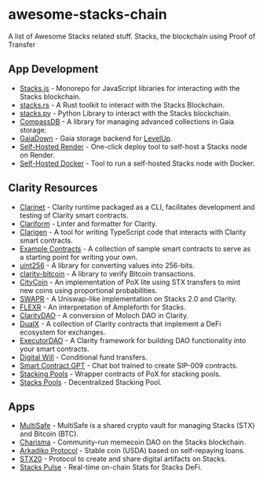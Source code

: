 # awesome-stacks-chain

A list of Awesome Stacks related stuff. Stacks, the blockchain using Proof of Transfer

## App Development

- [Stacks.js](https://github.com/hirosystems/stacks.js) - Monorepo for JavaScript libraries for interacting with the Stacks blockchain.
- [stacks.rs](https://github.com/52/stacks.rs) - A Rust toolkit to interact with the Stacks Blockchain.
- [stacks.py](https://github.com/rohitverma007/stackspy) - Python Library to interact with the Stacks blockchain.
- [CompassDB](https://github.com/eder-ai/compass-db) - A library for managing advanced collections in Gaia storage.
- [GaiaDown](https://github.com/AcidLeroy/gaiadown-ts) - Gaia storage backend for [LevelUp](https://github.com/Level/levelup).
- [Self-Hosted Render](https://github.com/stacksfoundation/render-stacks) - One-click deploy tool to self-host a Stacks node on Render.
- [Self-Hosted Docker](https://github.com/stacks-network/stacks-blockchain-docker) - Tool to run a self-hosted Stacks node with Docker.

## Clarity Resources

- [Clarinet](https://github.com/hirosystems/clarinet) - Clarity runtime packaged as a CLI, facilitates development and testing of Clarity smart contracts.
- [Clariform](https://github.com/njordhov/clariform) - Linter and formatter for Clarity.
- [Clarigen](https://github.com/obylabs/clarigen) - A tool for writing TypeScript code that interacts with Clarity smart contracts.
- [Example Contracts](https://github.com/hirosystems/clarity-examples) - A collection of sample smart contracts to serve as a starting point for writing your own.
- [uint256](https://github.com/KStasi/clarity-uint256-lib) - A library for converting values into 256-bits.
- [clarity-bitcoin](https://github.com/friedger/clarity-bitcoin) - A library to verify Bitcoin transactions.
- [CityCoin](https://github.com/citycoins/citycoin) - An implementation of PoX lite using STX transfers to mint new coins using proportional probabilities.
- [SWAPR](https://github.com/psq/swapr) - A Uniswap-like implementation on Stacks 2.0 and Clarity.
- [FLEXR](https://github.com/psq/flexr) - An interpretation of Ampleforth for Stacks.
- [ClarityDAO](https://github.com/friedger/clarity-dao) - A conversion of Moloch DAO in Clarity.
- [DualX](https://github.com/westridgeblockchain/dualX) - A collection of Clarity contracts that implement a DeFi ecosystem for exchanges.
- [ExecutorDAO](https://github.com/MarvinJanssen/executor-dao) - A Clarity framework for building DAO functionality into your smart contracts.
- [Digital Will](https://github.com/LoRdSoban/Cryptonomers) - Conditional fund transfers.
- [Smart Contract GPT](https://github.com/Markeljan/smart-contract-gpt) - Chat bot trained to create SIP-009 contracts.
- [Stacking Pools](https://github.com/friedger/clarity-stacking-pools) - Wrapper contracts of PoX for stacking pools.
- [Stacks Pools](https://github.com/degen-lab/stacks-pools) - Decentralized Stacking Pool.

## Apps

- [MultiSafe](https://github.com/Trust-Machines/multisafe) - MultiSafe is a shared crypto vault for managing Stacks (STX) and Bitcoin (BTC).
- [Charisma](https://github.com/pointblankdev/dungeon-master) - Community-run memecoin DAO on the Stacks blockchain.
- [Arkadiko Protocol](https://github.com/arkadiko-dao/arkadiko) - Stable coin (USDA) based on self-repaying loans.
- [STX20](https://github.com/fess-v/stx20-standard) - Protocol to create and share digital artifacts on Stacks.
- [Stacks Pulse](https://github.com/pradel/stackspulse) - Real-time on-chain Stats for Stacks DeFi.
